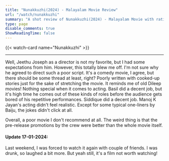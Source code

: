 ```yaml
---
title: "Nunakkuzhi(2024) - Malayalam Movie Review"
url: "/watch/nunakkuzhi"
summary: "A shot review of Nunakkuzhi(2024) - Malayalam Movie with ratings and a quick take."
type: page
disable_comments: true
ShowReadingTime: false
---
```


{{< watch-card name="Nunakkuzhi" >}}

---

 Well, Jeethu Joseph as a director is not my favorite, but I had some expectations from him. However, this totally blew me off. I'm not sure why he agreed to direct such a poor script. It's a comedy movie, I agree, but there should be some thread at least, right? Poorly written with cooked-up stories just for the sake of stretching the movie. It reminds me of old Dileep movies! Nothing special when it comes to acting. Basil did a decent job, but it's high time he comes out of these kinds of roles before the audience gets bored of his repetitive performances. Siddique did a decent job. Manoj K Jayan's acting didn't feel realistic. Except for some typical one-liners by Baiju, the jokes didn't click at all.

Overall, a poor movie I don't recommend at all. The weird thing is that the pre-release promotions by the crew were better than the whole movie itself.


#### Update 17-01-2024:
Last weekend, I was forced to watch it again with couple of friends. I was drunk, so laughed a bit more. But yeah still, it's a film not worth watching!

